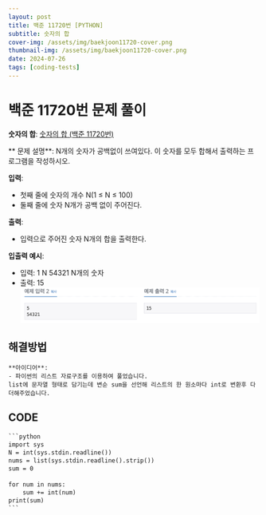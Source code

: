 ```yaml
---
layout: post
title: 백준 11720번 [PYTHON]
subtitle: 숫자의 합
cover-img: /assets/img/baekjoon11720-cover.png
thumbnail-img: /assets/img/baekjoon11720-cover.png
date: 2024-07-26
tags: [coding-tests]
---
```


# 백준 11720번 문제 풀이

**숫자의 합**: [숫자의 합 (백준 11720번)](https://www.acmicpc.net/problem/11720)

** 문제 설명**:
N개의 숫자가 공백없이 쓰여있다. 이 숫자를 모두 합해서 출력하는 프로그램을 작성하시오.

**입력**:
- 첫째 줄에 숫자의 개수 N(1 ≤ N ≤ 100)
- 둘째 줄에 숫자 N개가 공백 없이 주어진다.

**출력**:
- 입력으로 주어진 숫자 N개의 합을 출력한다.

**입출력 예시**:
- 입력: 1    N
        54321 N개의 숫자
- 출력: 15
![example](/assets/img/example1.png)

## 해결방법
    **아이디어**:
    - 파이썬의 리스트 자료구조를 이용하여 풀었습니다.
    list에 문자열 형태로 담기는데 변순 sum을 선언해 리스트의 한 원소마다 int로 변환후 다 더해주었습니다.

## CODE
    ```python
    import sys
    N = int(sys.stdin.readline())
    nums = list(sys.stdin.readline().strip())
    sum = 0

    for num in nums:
        sum += int(num)
    print(sum)
    ```
